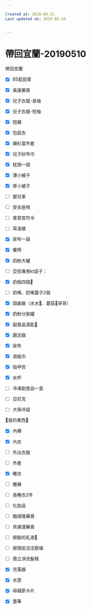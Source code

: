 ```yaml
---

Created at: 2018-09-21
Last updated at: 2019-05-10


---
```


# 帶回宜蘭-20190510


帶回宜蘭

- [x] B5屁屁膏
- [x] 美康藥膏
- [x] 兒子衣服-長袖
- [x] 兒子衣服-短袖
- [x] 短褲
- [x] 包屁衣
- [x] 襯衫當外套
- [x] 兒子紗布巾
- [x] 枕頭一個
- [x] 薄小被子
- [x] 厚小被子
- [ ] 嬰兒車
- [ ] 安全座椅
- [ ] 普恩宮符令
- [ ] 耳溫槍
- [x] 尿布一袋
- [x] 餐椅
- [x] 奶粉大罐

- [ ] 亞恆專用kt袋子：
- [x] 奶瓶四個🍼
- [ ] 奶嘴、奶嘴蓋子2個
- [x] 固齒器（水水🐒、蘑菇🍄哥哥）
- [x] 奶粉分裝罐
- [x] 副食品湯匙🥄
- [x] 磨泥器
- [x] 尿布
- [x] 濕紙巾
- [x] 指甲剪
- [x] 水杯

- [ ] 冷凍副食品一盒
- [ ] 亞尼克
- [ ] 大保冷袋

🥨我的東西🥨
- [x] 內褲
- [x] 內衣
- [ ] 外出衣服
- [ ] 外套
- [x] 睡衣
- [ ] 睡褲
- [ ] 長睡衣2件
- [ ] 化妝品
- [ ] 臨得隆藥膏
- [ ] 貝膚適藥膏
- [ ] 擦臉的乳液🧴
- [ ] 擦頭皮涼涼那條
- [ ] 蓓立淨洗髮精
- [x] 充電器
- [x] 水壺
- [x] 母親節卡片
- [x] 墨筆

